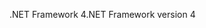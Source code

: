 <span data-ttu-id="ec9ab-101">.NET Framework 4</span><span class="sxs-lookup"><span data-stu-id="ec9ab-101">.NET Framework version 4</span></span>